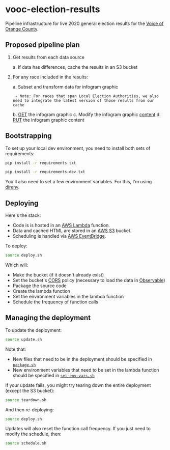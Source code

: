 # vooc-election-results

Pipeline infrastructure for live 2020 general election results for the [Voice of Orange County](https://github.com/rji-futures-lab/vooc-election-results.git).

## Proposed pipeline plan

1. Get results from each data source

    a. If data has differences, cache the results in an S3 bucket

2. For any race included in the results:

    a. Subset and transform data for infogram graphic

        - Note: For races that span Local Election Authorities, we also need to integrate the latest version of those results from our cache

    b. [GET](https://developers.infogr.am/rest/get-infographics-id.html) the infogram graphic
    c. Modify the infogram graphic [content](https://developers.infogr.am/rest/content-schema.html)
    d. [PUT](https://developers.infogr.am/rest/put-infographics-id.html) the infogram graphic content


## Bootstrapping

To set up your local dev environment, you need to install both sets of requirements:

```sh
pip install -r requirements.txt
```

```sh
pip install -r requirements-dev.txt
```

You'll also need to set a few environment variables. For this, I'm using [direnv](https://direnv.net/).

## Deploying

Here's the stack:

- Code is is hosted in an [AWS Lambda](https://aws.amazon.com/lambda/) function.
- Data and cached HTML are stored in an [AWS S3](https://aws.amazon.com/s3/) bucket.
- Scheduling is handled via [AWS EventBridge](https://aws.amazon.com/eventbridge/).

To deploy:

```sh
source deploy.sh
```

Which will:

- Make the bucket (if it doesn't already exist)
- Set the bucket's [CORS](https://docs.aws.amazon.com/AmazonS3/latest/dev/cors.html) policy (necessary to load the data in [Observable](https://observablehq.com/))
- Package the source code 
- Create the lambda function
- Set the environment variables in the lambda function
- Schedule the frequency of function calls

## Managing the deployment

To update the deployment:

```sh
source update.sh
```

Note that:

- New files that need to be in the deployment should be specified in [`package.sh`](package.sh)
- New environment variables that need to be set in the lambda function should be specified in [`set-env-vars.sh`](set-env-vars.sh)

If your update fails, you might try tearing down the entire deployment (except the S3 bucket):

```sh
source teardown.sh
```

And then re-deploying:

```sh
source deploy.sh
```

Updates will also reset the function call frequency. If you just need to modify the schedule, then:

```sh
source schedule.sh
```
